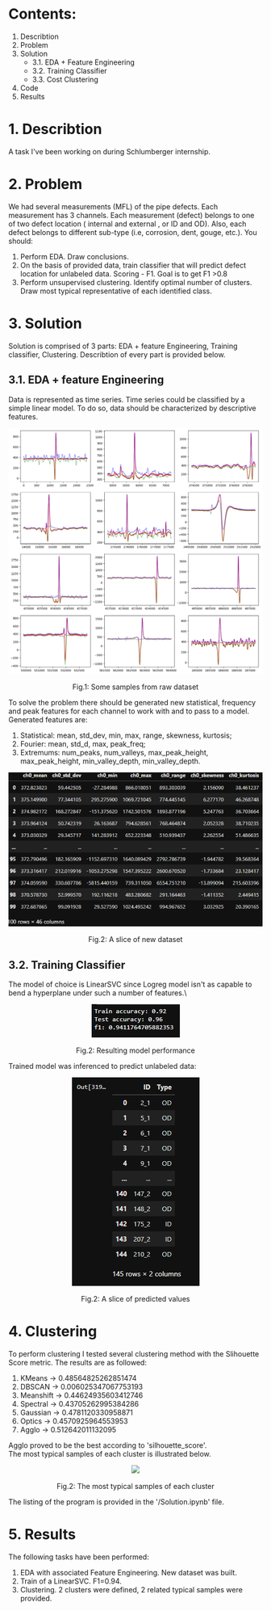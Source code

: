 # Contents:
1. Describtion
2. Problem
3. Solution
    * 3.1. EDA + Feature Engineering
    * 3.2. Training Classifier
    * 3.3. Cost Clustering
4. Code
5. Results

# 1. Describtion
A task I've been working on during Schlumberger internship.

# 2. Problem
We had several measurements (MFL) of the pipe defects. Each measurement has 3 channels. Each measurement (defect) belongs to one of two defect location ( internal and external , or ID and OD). Also, each defect belongs to different sub-type (i.e, corrosion, dent, gouge, etc.). You should:
1. Perform EDA. Draw conclusions.
2. On the basis of provided data, train classifier that will predict defect location for unlabeled data. Scoring - F1. Goal is to get F1 >0.8
3. Perform unsupervised clustering. Identify optimal number of clusters. Draw most typical representative of each identified class. 

# 3. Solution
Solution is comprised of 3 parts: EDA + feature Engineering, Training classifier, Clustering. Describtion of every part is provided below.
## 3.1. EDA + feature Engineering
Data is represented as time series. Time series could be classified by a simple linear model. To do so, data should be characterized by descriptive features.
<p align="center">
  <img src="https://github.com/AKAD0/Pipes/blob/master/EDA.png">
</p>

$$
\text{Fig.1: Some samples from raw dataset}
$$

To solve the problem there should be generated new statistical, frequency and peak features for each channel to work with and to pass to a model.
Generated features are:
1. Statistical: mean, std_dev, min, max, range, skewness, kurtosis;
2. Fourier: mean, std_d, max, peak_freq;
3. Extremums: num_peaks, num_valleys, max_peak_height, max_peak_height, min_valley_depth, min_valley_depth.
<p align="center">
  <img src="https://github.com/AKAD0/Pipes/blob/master/table1.png">
</p>

$$
\text{Fig.2: A slice of new dataset}
$$

## 3.2. Training Classifier
The model of choice is LinearSVC since Logreg model isn't as capable to bend a hyperplane under such a number of features.\
<p align="center">
  <img src="https://github.com/AKAD0/Pipes/blob/master/model1.png">
</p>

$$
\text{Fig.2: Resulting model performance}
$$

Trained model was inferenced to predict unlabeled data:

<p align="center">
  <img src="https://github.com/AKAD0/Pipes/blob/master/table2.png">
</p>

$$
\text{Fig.2: A slice of predicted values}
$$


# 4. Clustering
To perform clustering I tested several clustering method with the Slihouette Score metric. The results are as followed:
1. KMeans -> 0.48564825262851474
2. DBSCAN -> 0.006025347067753193
3. Meanshift -> 0.44624935603412746
4. Spectral -> 0.43705262995384286
5. Gaussian -> 0.4781120330958871
6. Optics -> 0.4570925964553953
7. Agglo -> 0.512642011132095

Agglo proved to be the best according to 'silhouette_score'.\
The most typical samples of each cluster is illustrated below.
<p align="center">
  <img src="https://github.com/AKAD0/FNN_XOR/blob/master/clustering.png">
</p>

$$
\text{Fig.2: The most typical samples of each cluster}
$$

The listing of the program is provided in the '/Solution.ipynb' file.

# 5. Results
The following tasks have been performed:

1. EDA with associated Feature Engineering. New dataset was built.
2. Train of a LinearSVC. F1=0.94.
3. Clustering. 2 clusters were defined, 2 related typical samples were provided.
